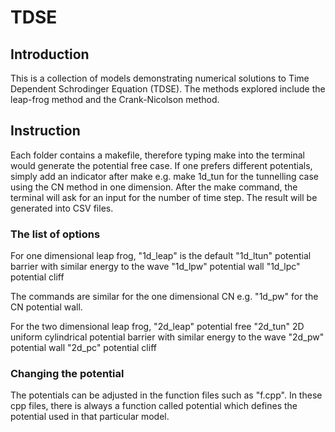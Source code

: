 # TDSE

## Introduction
This is a collection of models demonstrating numerical solutions to Time Dependent Schrodinger Equation (TDSE). The methods explored include the leap-frog method and the Crank-Nicolson method.
## Instruction
Each folder contains a makefile, therefore typing make into the terminal would generate the potential free case. If one prefers different potentials, simply add an indicator after make e.g. make 1d_tun for the tunnelling case using the CN method in one dimension. After the make command, the terminal will ask for an input for the number of time step. The result will be generated into CSV files. 

### The list of options
For one dimensional leap frog,
"1d_leap" is the default
"1d_ltun" potential barrier with similar energy to the wave
"1d_lpw" potential wall
"1d_lpc" potential cliff

The commands are similar for the one dimensional CN e.g. "1d_pw" for the CN potential wall.

For the two dimensional leap frog, 
"2d_leap" potential free
"2d_tun" 2D uniform cylindrical potential barrier with similar energy to the wave
"2d_pw" potential wall
"2d_pc" potential cliff

### Changing the potential
The potentials can be adjusted in the function files such as "f.cpp". In these cpp files, there is always a function called potential which defines the potential used in that particular model.


